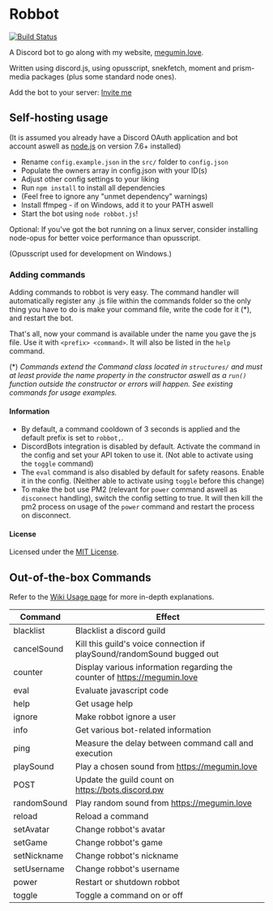 # Robbot

[![Build Status](https://travis-ci.org/robflop/robbot.svg?branch=master)](https://travis-ci.org/robflop/robbot)

A Discord bot to go along with my website, [megumin.love](https://megumin.love).

Written using discord.js, using opusscript, snekfetch, moment and prism-media packages (plus some standard node ones).

Add the bot to your server: [Invite me](https://discordapp.com/oauth2/authorize?client_id=257126756069277696&scope=bot&permissions=70274048)

## Self-hosting usage

(It is assumed you already have a Discord OAuth application and bot account aswell as [node.js](https://nodejs.org/en/) on version 7.6+ installed)

- Rename `config.example.json` in the `src/` folder to `config.json`
- Populate the owners array in config.json with your ID(s)
- Adjust other config settings to your liking
- Run `npm install` to install all dependencies
- (Feel free to ignore any "unmet dependency" warnings)
- Install ffmpeg - if on Windows, add it to your PATH aswell
- Start the bot using `node robbot.js`!

Optional: If you've got the bot running on a linux server, consider installing node-opus for better voice performance than opusscript.

(Opusscript used for development on Windows.)

### Adding commands

Adding commands to robbot is very easy. The command handler will automatically register any .js file within the commands folder so
the only thing you have to do is make your command file, write the code for it (*), and restart the bot.

That's all, now your command is available under the name you gave the js file.
Use it with `<prefix> <command>`. It will also be listed in the `help` command.

(\*) *Commands extend the Command class located in `structures/` and must at least provide the name property in the constructor aswell as a `run()` function outside the constructor or errors will happen. See existing commands for usage examples.*

#### Information

- By default, a command cooldown of 3 seconds is applied and the default prefix is set to `robbot,`.
- DiscordBots integration is disabled by default. Activate the command in the config and set your API token to use it. (Not able to activate using the `toggle` command)
- The `eval` command is also disabled by default for safety reasons. Enable it in the config. (Neither able to activate using `toggle` before this change)
- To make the bot use PM2 (relevant for `power` command aswell as `disconnect` handling), switch the config setting to true. It will then kill the pm2 process on usage of the `power` command and restart the process on disconnect.

#### License

Licensed under the [MIT License](https://github.com/robflop/robbot/blob/master/LICENSE.md).

## Out-of-the-box Commands

Refer to the [Wiki Usage page](https://github.com/robflop/robbot/wiki/Usage) for more in-depth explanations.

| Command       | Effect                                                                                             |
|-------------  |----------------------------------------------------------------------------------------------------|
| blacklist     | Blacklist a discord guild                                                                          |
| cancelSound   | Kill this guild's voice connection if playSound/randomSound bugged out                             |
| counter       | Display various information regarding the counter of <https://megumin.love>                        |
| eval          | Evaluate javascript code                                                                           |
| help          | Get usage help                                                                                     |
| ignore        | Make robbot ignore a user                                                                          |
| info          | Get various bot-related information                                                                |
| ping          | Measure the delay between command call and execution                                               |
| playSound     | Play a chosen sound from <https://megumin.love>                                                    |
| POST          | Update the guild count on <https://bots.discord.pw>                                                |
| randomSound   | Play random sound from <https://megumin.love>                                                      |
| reload        | Reload a command                                                                                   |
| setAvatar     | Change robbot's avatar                                                                             |
| setGame       | Change robbot's game                                                                               |
| setNickname   | Change robbot's nickname                                                                           |
| setUsername   | Change robbot's username                                                                           |
| power         | Restart or shutdown robbot                                                                         |
| toggle        | Toggle a command on or off                                                                         |